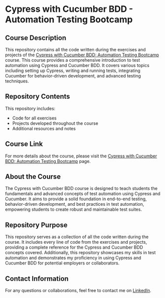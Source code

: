 # Cypress with Cucumber BDD - Automation Testing Bootcamp

## Course Description

This repository contains all the code written during the exercises and projects of the [Cypress with Cucumber BDD: Automation Testing Bootcamp](https://www.udemy.com/course/cypress-with-cucumber-bdd-beginner-to-expert-in-9-hours/?couponCode=ST21MT61124) course. This course provides a comprehensive introduction to test automation using Cypress and Cucumber BDD. It covers various topics including setting up Cypress, writing and running tests, integrating Cucumber for behavior-driven development, and advanced testing techniques.

## Repository Contents

This repository includes:

- Code for all exercises
- Projects developed throughout the course
- Additional resources and notes

## Course Link

For more details about the course, please visit the [Cypress with Cucumber BDD: Automation Testing Bootcamp](https://www.udemy.com/course/cypress-with-cucumber-bdd-beginner-to-expert-in-9-hours/?couponCode=ST21MT61124) page.

## About the Course

The Cypress with Cucumber BDD course is designed to teach students the fundamentals and advanced concepts of test automation using Cypress and Cucumber. It aims to provide a solid foundation in end-to-end testing, behavior-driven development, and best practices in test automation, empowering students to create robust and maintainable test suites.

## Repository Purpose

This repository serves as a collection of all the code written during the course. It includes every line of code from the exercises and projects, providing a complete reference for the Cypress and Cucumber BDD concepts covered. Additionally, this repository showcases my skills in test automation and demonstrates my proficiency in using Cypress and Cucumber BDD for potential employers or collaborators.

## Contact Information

For any questions or collaborations, feel free to contact me on [LinkedIn](https://www.linkedin.com/in/ruifernpereira).
